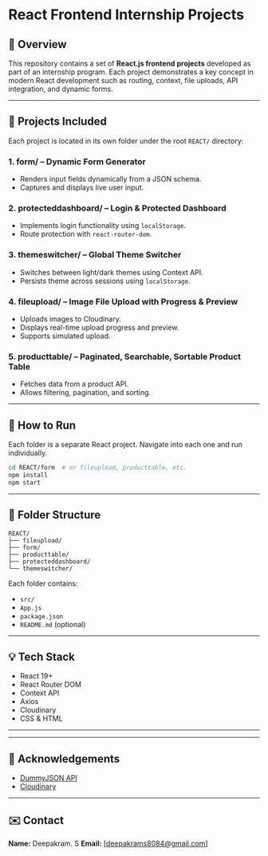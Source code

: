 # React Frontend Internship Projects

## 📌 Overview

This repository contains a set of **React.js frontend projects** developed as part of an internship program. Each project demonstrates a key concept in modern React development such as routing, context, file uploads, API integration, and dynamic forms.

---

## 🔧 Projects Included

Each project is located in its own folder under the root `REACT/` directory:

### 1. **form/** – Dynamic Form Generator

* Renders input fields dynamically from a JSON schema.
* Captures and displays live user input.

### 2. **protecteddashboard/** – Login & Protected Dashboard

* Implements login functionality using `localStorage`.
* Route protection with `react-router-dom`.

### 3. **themeswitcher/** – Global Theme Switcher

* Switches between light/dark themes using Context API.
* Persists theme across sessions using `localStorage`.

### 4. **fileupload/** – Image File Upload with Progress & Preview

* Uploads images to Cloudinary.
* Displays real-time upload progress and preview.
* Supports simulated upload.

### 5. **producttable/** – Paginated, Searchable, Sortable Product Table

* Fetches data from a product API.
* Allows filtering, pagination, and sorting.

---

## 🚀 How to Run

Each folder is a separate React project. Navigate into each one and run individually.

```bash
cd REACT/form  # or fileupload, producttable, etc.
npm install
npm start
```

---

## 📁 Folder Structure

```
REACT/
├── fileupload/
├── form/
├── producttable/
├── protecteddashboard/
└── themeswitcher/
```

Each folder contains:

* `src/`
* `App.js`
* `package.json`
* `README.md` (optional)

---

## 💡 Tech Stack

* React 19+
* React Router DOM
* Context API
* Axios
* Cloudinary
* CSS & HTML

---

---

## 🙌 Acknowledgements

* [DummyJSON API](https://dummyjson.com/)
* [Cloudinary](https://cloudinary.com/)

---

## ✉️ Contact

**Name:** Deepakram. S
**Email:** \[deepakrams8084@gmail.com]

